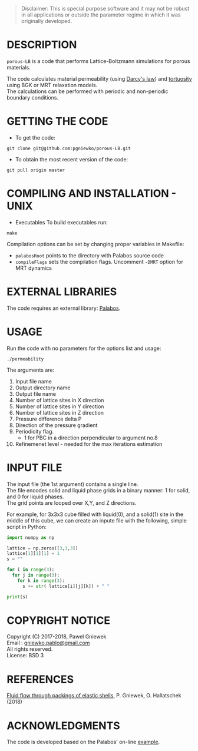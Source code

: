 >Disclaimer: This is special purpose software and it may not be robust in all applications or outside the parameter regime in which it was originally developed.

DESCRIPTION
==================================================
`porous-LB` is a code that performs Lattice-Boltzmann simulations for porous materials.

The code calculates material permeability (using [Darcy's law](https://en.wikipedia.org/wiki/Darcy%27s_law)) and [tortuosity](http://aip.scitation.org/doi/abs/10.1063/1.4711147) 
using BGK or MRT relaxation models.   
The calculations can be performed with periodic and non-periodic boundary conditions.   

GETTING THE CODE
==================================================
* To get the code:
```
git clone git@github.com:pgniewko/porous-LB.git
```

* To obtain the most recent version of the code:
```
git pull origin master
```

COMPILING AND INSTALLATION - UNIX
==================================================
* Executables
To build executables run:
```
make
```

Compilation options can be set by changing proper variables in Makefile:

* `palabosRoot` points to the directory with Palabos source code   
* `compileFlags` sets the compilation flags. Uncomment `-DMRT` option for MRT dynamics


EXTERNAL LIBRARIES
================
The code requires an external library: [Palabos](http://www.palabos.org/).

USAGE
=====
Run the code with no parameters for the options list and usage:
```
./permeability 

```
The arguments are:
    
1.  Input file name
2.  Output directory name
3.  Output file name
4.  Number of lattice sites in X direction
5.  Number of lattice sites in Y direction
6.  Number of lattice sites in Z direction
7.  Pressure difference delta P
8.  Direction of the pressure gradient
9.  Periodicity flag. 
    * 1 for PBC in a direction perpendicular to argument no.8
10. Refinemenet level - needed for the max iterations estimation

INPUT FILE
==========
The input file (the 1st argument) contains a single line.   
The file encodes solid and liquid phase grids in a binary manner: 1 for solid, and 0 for liquid phases.    
The grid points are looped over X,Y, and Z directions.   

For example, for 3x3x3 cube filled with liquid(0), and a solid(1) site in the middle of this cube, we can create an inpute file with the following, simple script in Python:    
```Python
import numpy as np

lattice = np.zeros([3,3,3])
lattice[1][1][1] = 1
s = ""

for i in range(3):
  for j in range(3):
    for k in range(3):
      s += str( lattice[i][j][k]) + " "

print(s)
```

COPYRIGHT NOTICE
================
Copyright (C) 2017-2018, Pawel Gniewek   
Email : gniewko.pablo@gmail.com   
All rights reserved.   
License: BSD 3   

REFERENCES
==========
[Fluid flow through packings of elastic shells](https://arxiv.org/abs/1807.00249), P. Gniewek, O. Hallatschek (2018)


ACKNOWLEDGMENTS
===============
The code is developed based on the Palabos' on-line [example](http://www.palabos.org/documentation/tutorial/permeability.html).


